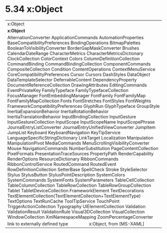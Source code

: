 <html dir="LTR" xmlns:mshelp="http://msdn.microsoft.com/mshelp" xmlns:ddue="http://ddue.schemas.microsoft.com/authoring/2003/5" xmlns:xlink="http://www.w3.org/1999/xlink" xmlns:tool="http://www.microsoft.com/tooltip">

<body>
 <input type="hidden" id="userDataCache" class="userDataStyle">
 <input type="hidden" id="hiddenScrollOffset">
 <img id="dropDownImage" style="display:none; height:0; width:0;" src="../local/drpdown.gif">
 <img id="dropDownHoverImage" style="display:none; height:0; width:0;" src="../local/drpdown_orange.gif">
 <img id="collapseImage" style="display:none; height:0; width:0;" src="../local/collapse.gif">
 <img id="expandImage" style="display:none; height:0; width:0;" src="../local/exp.gif">
 <img id="collapseAllImage" style="display:none; height:0; width:0;" src="../local/collall.gif">
 <img id="expandAllImage" style="display:none; height:0; width:0;" src="../local/expall.gif">
 <img id="copyImage" style="display:none; height:0; width:0;" src="../local/copycode.gif">
 <img id="copyHoverImage" style="display:none; height:0; width:0;" src="../local/copycodeHighlight.gif">
 <div id="header"><h1 class="heading">5.34 x:Object</h1></div>

 <div id="mainSection">
 <div id="mainBody">
 <div id="allHistory" class="saveHistory" onsave="saveAll()" onload="loadAll()"></div>
 <p xmlns:wsd="http://wsdev.schemas.microsoft.com/authoring/2008/2" xmlns:msxsl="urn:schemas-microsoft-com:xslt" xmlns:script="urn:script" xmlns:build="urn:build">
 </p>
 <div id="sectionSection0" class="section" name="collapseableSection">
 <content xmlns="http://ddue.schemas.microsoft.com/authoring/2003/5" xmlns:wsd="http://wsdev.schemas.microsoft.com/authoring/2008/2" xmlns:msxsl="urn:schemas-microsoft-com:xslt" xmlns:script="urn:script" xmlns:build="urn:build">
 </content>
 </div>
 <div id="sectionSection1" class="section" name="collapseableSection">
 <content xmlns="http://ddue.schemas.microsoft.com/authoring/2003/5" xmlns:wsd="http://wsdev.schemas.microsoft.com/authoring/2008/2" xmlns:msxsl="urn:schemas-microsoft-com:xslt" xmlns:script="urn:script" xmlns:build="urn:build">
 <table class="ProtocolAuthoredTable" xmlns="">
 <tr><td colspan="2">
<mshelp:link keywords="86913f34-aa06-4c94-9f09-83936a822fd8" tabindex="0">x:Object</mshelp:link> </td>
 </tr>
 <tr><td colspan="2">
 <b>
x:Object </b>
 </td>
 </tr>
 <tr><td colspan="2">
<mshelp:link keywords="03da2d44-9cd2-4446-898d-b4e7799992bc" tabindex="0">AlternationConverter</mshelp:link> <mshelp:link keywords="060cee92-30ce-460f-9707-8d83e67dc556" tabindex="0">ApplicationCommands</mshelp:link> <mshelp:link keywords="bd4bde13-9787-4b49-bc05-b2c7f68b3589" tabindex="0">AutomationProperties</mshelp:link> <mshelp:link keywords="cab3349d-72a5-4edf-9dd3-fb34a2b33c5f" tabindex="0">BaseCompatibilityPreferences</mshelp:link> <mshelp:link keywords="1d0bbb29-63fd-485b-9298-3fde7a4fd787" tabindex="0">BindingOperations</mshelp:link> <mshelp:link keywords="0bd2cbad-ae8e-4fa1-b73f-5e84741dac32" tabindex="0">BitmapPalettes</mshelp:link> <mshelp:link keywords="c43ac21c-fd86-4b83-9818-5f5f9e38b326" tabindex="0">BooleanToVisibilityConverter</mshelp:link> <mshelp:link keywords="7845b6bc-9d71-4d56-ab6a-bdf42f90060d" tabindex="0">BorderGapMaskConverter</mshelp:link> <mshelp:link keywords="5e285eaa-ecab-4757-9ed9-313b3cc78f80" tabindex="0">Brushes</mshelp:link> <mshelp:link keywords="5ad783dd-e27b-4373-80aa-9dd009a065e7" tabindex="0">CalendarDateRange</mshelp:link> <mshelp:link keywords="a8a3fd89-b553-423c-ba8d-096a893271de" tabindex="0">CharacterMetrics</mshelp:link> <mshelp:link keywords="a5c08e75-715e-4910-893a-839e1e3b766e" tabindex="0">CharacterMetricsDictionary</mshelp:link> <mshelp:link keywords="21938221-08ce-4340-a62e-ddb4d417b059" tabindex="0">ClockCollection</mshelp:link> <mshelp:link keywords="0c06b74c-045d-4043-adb4-150de026488c" tabindex="0">ColorContext</mshelp:link> <mshelp:link keywords="16915f4a-7765-47cc-aef7-14d9db4380f5" tabindex="0">Colors</mshelp:link> <mshelp:link keywords="2f58d1eb-71e5-4e16-8227-02c0370444cb" tabindex="0">ColumnDefinitionCollection</mshelp:link> <mshelp:link keywords="de84aeea-7342-4aa3-8ff4-c1998c7c7d19" tabindex="0">CommandBinding</mshelp:link> <mshelp:link keywords="1631ec7b-b3dc-40af-a67e-29bc6a2f288d" tabindex="0">CommandBindingCollection</mshelp:link> <mshelp:link keywords="a6328b1b-510b-49f9-80bb-716b708d75fd" tabindex="0">ComponentCommands</mshelp:link> <mshelp:link keywords="ce3474fc-a8c1-4d0b-ba5d-7cf227952d9e" tabindex="0">CompositeCollection</mshelp:link> <mshelp:link keywords="a03fcf21-a56d-4dd1-95ef-6dc829323e55" tabindex="0">Condition</mshelp:link> <mshelp:link keywords="ce27d03b-b2d4-469c-a072-76cdb8fa3f9d" tabindex="0">ContentOperations</mshelp:link> <mshelp:link keywords="81021363-acaa-45ad-9de8-418bf5b1109d" tabindex="0">ContextMenuService</mshelp:link> <mshelp:link keywords="ea7d3afb-19d0-4371-a449-26b9aa715a4d" tabindex="0">CoreCompatibilityPreferences</mshelp:link> <mshelp:link keywords="ffe742d9-28b4-4028-ab3c-9c607c96ba68" tabindex="0">Cursor</mshelp:link> <mshelp:link keywords="86efa033-856d-4153-a98c-f055f16b3dbc" tabindex="0">Cursors</mshelp:link> <mshelp:link keywords="fa6a3395-172f-47b8-8887-11b27119b26d" tabindex="0">DashStyles</mshelp:link> <mshelp:link keywords="4218fe60-9ead-4f39-b7a1-413c58d08edf" tabindex="0">DataObject</mshelp:link> <mshelp:link keywords="0e26fec0-45aa-4551-a552-94bfa5fe3299" tabindex="0">DataTemplateSelector</mshelp:link> <mshelp:link keywords="bdb80a55-cda2-4282-986b-e03324afa6e8" tabindex="0">DeferrableContent</mshelp:link> <mshelp:link keywords="293645c4-8d6b-4407-bf2d-da93a415cc09" tabindex="0">DependencyProperty</mshelp:link> <mshelp:link keywords="144ae0d0-938b-4559-9cf1-8a17ee40c526" tabindex="0">DocumentReferenceCollection</mshelp:link> <mshelp:link keywords="90c1367b-405e-4efe-bbf0-537ba282ac71" tabindex="0">DrawingAttributes</mshelp:link> <mshelp:link keywords="cec33ee2-3c52-47be-8295-9785e82449b1" tabindex="0">EditingCommands</mshelp:link> <mshelp:link keywords="2716908a-9779-492b-8335-2a624cbbe1c8" tabindex="0">EventPrivateKey</mshelp:link> <mshelp:link keywords="5780bbef-ed92-45a6-953c-b3a5ca156252" tabindex="0">FamilyTypeface</mshelp:link> <mshelp:link keywords="81460428-d969-498a-b07f-4c4620012365" tabindex="0">FamilyTypefaceCollection</mshelp:link> <mshelp:link keywords="53ac033c-6199-42e2-bfeb-20c8a7547789" tabindex="0">FocusManager</mshelp:link> <mshelp:link keywords="90f11439-4fdd-450b-981c-a20705bff2ad" tabindex="0">FontEmbeddingManager</mshelp:link> <mshelp:link keywords="229bf157-d69c-4d19-9a71-1d11f72c0d11" tabindex="0">FontFamily</mshelp:link> <mshelp:link keywords="618e0c09-e113-4e00-a69f-16f2b7ecaca4" tabindex="0">FontFamilyMap</mshelp:link> <mshelp:link keywords="55ec3d45-c1b9-4b18-b8e7-d5472b6ceb79" tabindex="0">FontFamilyMapCollection</mshelp:link> <mshelp:link keywords="ce9c77fb-2dd6-4ff5-a60b-5cfdd5ab1391" tabindex="0">Fonts</mshelp:link> <mshelp:link keywords="711f04b9-672a-4fbe-bb0c-53e0f72aaef5" tabindex="0">FontStretches</mshelp:link> <mshelp:link keywords="f74cd03d-5a82-4175-a68a-5925a2c6007b" tabindex="0">FontStyles</mshelp:link> <mshelp:link keywords="01d1ce07-5f74-4b18-8046-7599295c8ae0" tabindex="0">FontWeights</mshelp:link> <mshelp:link keywords="28e10402-cf24-4aba-9b9c-af8611e72103" tabindex="0">FrameworkCompatibilityPreferences</mshelp:link> <mshelp:link keywords="2c40f214-9332-4b84-9a2f-e869d58b2d9d" tabindex="0">GlyphRun</mshelp:link> <mshelp:link keywords="201f61ca-a76b-4ed3-ab10-adc7b5c79345" tabindex="0">GlyphTypeface</mshelp:link> <mshelp:link keywords="4f711085-4b1d-4521-b20a-8448f2f1ce55" tabindex="0">GroupStyle</mshelp:link> <mshelp:link keywords="ea94ae96-e0aa-4068-891b-0b344a212845" tabindex="0">InertiaExpansionBehavior</mshelp:link> <mshelp:link keywords="200534b9-1aec-4b11-b96b-570de78ada21" tabindex="0">InertiaRotationBehavior</mshelp:link> <mshelp:link keywords="1807720d-bdf3-4861-a8c7-f33cea41b4d6" tabindex="0">InertiaTranslationBehavior</mshelp:link> <mshelp:link keywords="eaa46a7b-c4ea-4ecc-95a8-5748846ce22c" tabindex="0">InputBindingCollection</mshelp:link> <mshelp:link keywords="65af0213-14f3-422b-b192-b5eca45bd0f4" tabindex="0">InputGesture</mshelp:link> <mshelp:link keywords="eeac849d-65d3-4411-bd23-cdf8f7f594ca" tabindex="0">InputGestureCollection</mshelp:link> <mshelp:link keywords="85724f00-bf83-4bfe-920e-788ecae452eb" tabindex="0">InputScope</mshelp:link> <mshelp:link keywords="4e889130-ede2-4a82-8299-97d74b7f059f" tabindex="0">InputScopeName</mshelp:link> <mshelp:link keywords="2c0518a4-3909-417d-ae38-0f0496a87e3b" tabindex="0">InputScopePhrase</mshelp:link> <mshelp:link keywords="3b877d53-b486-4200-a3b7-1ecf6814d3dd" tabindex="0">JournalEntryListConverter</mshelp:link> <mshelp:link keywords="ba4a29ac-1a20-4948-b5d7-03911aeadf30" tabindex="0">JournalEntryUnifiedViewConverter</mshelp:link> <mshelp:link keywords="1ff1e759-5c4b-42b1-8625-b7bc07058600" tabindex="0">JumpItem</mshelp:link> <mshelp:link keywords="5960fe0b-07de-44d9-a2cd-f8f091d26251" tabindex="0">JumpList</mshelp:link> <mshelp:link keywords="c1e181b0-162d-4746-a078-0a57af353f28" tabindex="0">Keyboard</mshelp:link> <mshelp:link keywords="b2f1cafd-c010-4226-8775-006213a18f2a" tabindex="0">KeyboardNavigation</mshelp:link> <mshelp:link keywords="f410e423-ad2b-4734-a1bc-b447f7afc9c0" tabindex="0">KeyTipService</mshelp:link> <mshelp:link keywords="c2637d59-fbfa-4b15-94ce-c1e791b970b3" tabindex="0">LanguageSpecificStringDictionary</mshelp:link> <mshelp:link keywords="7bbfdfec-a998-4d82-93bf-bb0e454e25ad" tabindex="0">LinkTarget</mshelp:link> <mshelp:link keywords="f60f83ef-0983-486d-a16d-3e8b9186eaea" tabindex="0">Localization</mshelp:link> <mshelp:link keywords="2a103b66-40f6-4f44-8089-3757acf13b57" tabindex="0">Manipulation</mshelp:link> <mshelp:link keywords="eb906039-0cc9-4122-94df-7b251bd7b413" tabindex="0">ManipulationPivot</mshelp:link> <mshelp:link keywords="48d78b35-14d1-41c6-b278-e11379ddc20f" tabindex="0">MediaCommands</mshelp:link> <mshelp:link keywords="8df3b23c-2711-41d8-a2ef-147ba4b98b0e" tabindex="0">MenuScrollingVisibilityConverter</mshelp:link> <mshelp:link keywords="851ba175-7433-4d5e-beb4-0b408e0ecea4" tabindex="0">Mouse</mshelp:link> <mshelp:link keywords="ac94958d-61f8-450e-975d-27e089f30171" tabindex="0">NavigationCommands</mshelp:link> <mshelp:link keywords="939c9ee4-9abb-4b89-a5de-a4acb7805b9f" tabindex="0">NumberSubstitution</mshelp:link> <mshelp:link keywords="4635333a-fce6-4058-8756-0d203eb9033f" tabindex="0">PageContentCollection</mshelp:link> <mshelp:link keywords="2f13b5ea-4c1d-4d72-98e7-9fe0fbd743dc" tabindex="0">PixelFormats</mshelp:link> <mshelp:link keywords="08a8ce43-39ec-4760-bfc2-cb63271bd566" tabindex="0">PresentationTraceSources</mshelp:link> <mshelp:link keywords="2e252037-a7b3-45d8-a00a-3e6d8d6f9467" tabindex="0">PropertyPath</mshelp:link> <mshelp:link keywords="005ff437-ebc0-4602-b2d4-9ffc6ca21a2d" tabindex="0">RenderCapability</mshelp:link> <mshelp:link keywords="2986e688-e3ce-4164-845a-90c5c83522ac" tabindex="0">RenderOptions</mshelp:link> <mshelp:link keywords="3b1221e6-6503-4003-9e62-f95c7bb38d46" tabindex="0">ResourceDictionary</mshelp:link> <mshelp:link keywords="72110f36-d76d-4cf1-91ba-36a45e8bb3cf" tabindex="0">RibbonCommands</mshelp:link> <mshelp:link keywords="71f5a26e-520d-4378-a7fb-494c5fee8ef4" tabindex="0">RibbonControlService</mshelp:link> <mshelp:link keywords="d16c4d30-3c81-4bb4-ad61-a792b179f95d" tabindex="0">RoutedCommand</mshelp:link> <mshelp:link keywords="6c90d5af-de7f-4175-a3d8-58246c414241" tabindex="0">RoutedEvent</mshelp:link> <mshelp:link keywords="02e302ff-0e04-427d-8e6b-0e921dd71a86" tabindex="0">RowDefinitionCollection</mshelp:link> <mshelp:link keywords="875c9398-5f53-473c-a5ee-5f304232bb4e" tabindex="0">SetterBase</mshelp:link> <mshelp:link keywords="cf0435f6-ae1e-46ec-8459-0b272383b536" tabindex="0">SpellCheck</mshelp:link> <mshelp:link keywords="c6c68b99-ce68-4161-9e86-b65a0217a1ba" tabindex="0">Stroke</mshelp:link> <mshelp:link keywords="7fdb73cc-7fb1-4dc7-bcfe-98387ef27b26" tabindex="0">StyleSelector</mshelp:link> <mshelp:link keywords="c56b72b9-a7b0-49f0-ae63-c475c6559779" tabindex="0">Stylus</mshelp:link> <mshelp:link keywords="4c18513d-ff70-4ff9-9a62-ba68ee6ffc3f" tabindex="0">StylusButton</mshelp:link> <mshelp:link keywords="2c516260-3fbe-47cf-b87d-8f0c7be084b8" tabindex="0">StylusPointDescription</mshelp:link> <mshelp:link keywords="922bff6b-fddd-4046-8a3e-1cdc97af1c46" tabindex="0">SystemColors</mshelp:link> <mshelp:link keywords="67cdd8f6-3cc7-4984-90f0-d067a410bab7" tabindex="0">SystemCommands</mshelp:link> <mshelp:link keywords="5d269824-5109-4ece-be77-506876aec5f9" tabindex="0">SystemFonts</mshelp:link> <mshelp:link keywords="d969b50c-68d7-4256-b9b0-20632c7e83d0" tabindex="0">SystemParameters</mshelp:link> <mshelp:link keywords="aeade11e-8b6b-414e-8b26-f061221ab0ee" tabindex="0">TableCellCollection</mshelp:link> <mshelp:link keywords="414e8b6c-895f-40fd-92cd-620f383c4f63" tabindex="0">TableColumnCollection</mshelp:link> <mshelp:link keywords="aa8e05d5-1eb5-44b7-b6f9-4f7238732512" tabindex="0">TableRowCollection</mshelp:link> <mshelp:link keywords="ea1043a2-da1c-4950-9144-c7f694ad1281" tabindex="0">TableRowGroupCollection</mshelp:link> <mshelp:link keywords="ee3b71c2-1e82-4b70-8453-6f7e8497f9cc" tabindex="0">Tablet</mshelp:link> <mshelp:link keywords="4a7d6a18-5931-42c1-96f7-10adb05d798b" tabindex="0">TabletDeviceCollection</mshelp:link> <mshelp:link keywords="07f9afc2-9f13-4a2a-871b-ac7caef0660d" tabindex="0">FrameworkElement</mshelp:link> <mshelp:link keywords="6ad5014a-5ea2-496d-9076-f3b827684dfb" tabindex="0">TextDecorations</mshelp:link> <mshelp:link keywords="ea55a45f-cd1d-44dc-8cb8-da8482779e5d" tabindex="0">TextElementCollection</mshelp:link>(<mshelp:link keywords="d4c32be8-d35d-40a7-aca9-62a23728b9be" tabindex="0">TextElementCollection+TextElementType</mshelp:link>) <mshelp:link keywords="d31c45c5-7c2c-42ac-b11f-d2885b0fa096" tabindex="0">TextOptions</mshelp:link> <mshelp:link keywords="3999d6d0-5f50-44d9-832c-7227980df49b" tabindex="0">TextRunCache</mshelp:link> <mshelp:link keywords="bd9aa263-cbd5-48c2-ab00-f98ad3d84a5d" tabindex="0">ToolTipService</mshelp:link> <mshelp:link keywords="3b74cfad-1037-4745-a9a7-936172dc31c1" tabindex="0">TouchPoint</mshelp:link> <mshelp:link keywords="42deb9fa-2a22-4730-9025-2fef4203dcfd" tabindex="0">TriggerActionCollection</mshelp:link> <mshelp:link keywords="912fcc7f-de9c-4d1c-a38e-c7686ecd07d1" tabindex="0">Typography</mshelp:link> <mshelp:link keywords="efdc9c87-db3e-4a62-9f64-63f1fbdd576b" tabindex="0">UIElementCollection</mshelp:link> <mshelp:link keywords="99b12191-4b46-432c-ab30-24d3fff0f83b" tabindex="0">Validation</mshelp:link> <mshelp:link keywords="89c3dc1b-697f-4bda-9f00-328d4969b7ec" tabindex="0">ValidationResult</mshelp:link> <mshelp:link keywords="a6cb6153-47ea-4fb0-ac22-fbc418bdf517" tabindex="0">ValidationRule</mshelp:link> <mshelp:link keywords="47bb34af-4bf1-4343-8186-760b512cb088" tabindex="0">Visual3DCollection</mshelp:link> <mshelp:link keywords="6019a331-d4ca-4ae1-963e-d6563cae7e36" tabindex="0">VisualCollection</mshelp:link> <mshelp:link keywords="2ad62b6e-f1e3-4f31-864f-7ea7f5610209" tabindex="0">WindowCollection</mshelp:link> <mshelp:link keywords="c13e1931-d05b-490c-910a-01593566e565" tabindex="0">XmlNamespaceMapping</mshelp:link> <mshelp:link keywords="8c4999f1-902d-4521-b9b0-c24f67bc4df1" tabindex="0">ZoomPercentageConverter</mshelp:link> </td>
 </tr>
 <tr><td><div class="indent0">link to externally defined type</div></td>
 <td>x:Object, from <mshelp:link keywords="c739134c-a6c1-47ab-ae89-1478438d5020" tabindex="0">[MS-XAML]</mshelp:link> </td>
 </tr>
</table>
 </content>
 </div>
 <!--[if gte IE 5]>
 <tool:tip element="languageFilterToolTip" avoidmouse="false"/>
 <![endif]-->
 </div>
 <a name="feedback"></a><span></span>
 </div>
</body></html>
